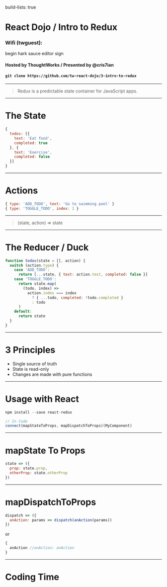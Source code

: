 
build-lists: true

# React Dojo / Intro to Redux

### Wifi (twguest):

begin hark sauce editor sign
#### Hosted by ThoughtWorks / Presented by @cris7ian

#### `git clone https://github.com/tw-react-dojo/3-intro-to-redux`

---

> Redux is a predictable state container for JavaScript apps.

---

# The State

```js
{
  todos: [{
    text: 'Eat food',
    completed: true
  }, {
    text: 'Exercise',
    completed: false
  }]
}
```

---

# Actions

```js
{ type: 'ADD_TODO', text: 'Go to swimming pool' }
{ type: 'TOGGLE_TODO', index: 1 }
```

---

> (state, action) => state

---

# The Reducer / Duck

```js
function todos(state = [], action) {
  switch (action.type) {
    case 'ADD_TODO':
      return [...state, { text: action.text, completed: false }]
    case 'TOGGLE_TODO':
      return state.map(
        (todo, index) =>
          action.index === index
            ? { ...todo, completed: !todo.completed }
            : todo
      )
    default:
      return state
  }
}
```

---

# 3 Principles

- Single source of truth
- State is read-only
- Changes are made with pure functions

---

# Usage with React

```js
npm install --save react-redux
```

```js
// In Code
connect(mapStateToProps, mapDispatchToProps)(MyComponent)
```

---

# mapState To Props

```js
state => ({
  prop: state.prop,
  otherProp: state.otherProp
})
```
---

# mapDispatchToProps
```js
dispatch => ({
  anAction: params => dispatch(anAction(params))
})
```

or

```js
{
  anAction //anAction: anAction
}
```

---

# Coding Time
